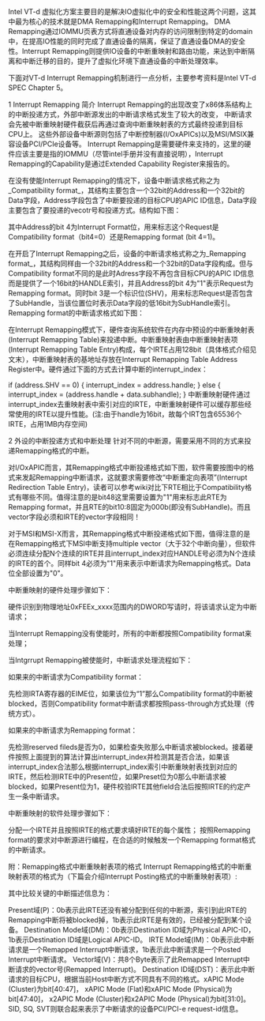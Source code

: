 Intel VT-d 虚拟化方案主要目的是解决IO虚拟化中的安全和性能这两个问题，这其中最为核心的技术就是DMA Remapping和Interrupt Remapping。 DMA Remapping通过IOMMU页表方式将直通设备对内存的访问限制到特定的domain中，在提高IO性能的同时完成了直通设备的隔离，保证了直通设备DMA的安全性。Interrupt Remapping则提供IO设备的中断重映射和路由功能，来达到中断隔离和中断迁移的目的，提升了虚拟化环境下直通设备的中断处理效率。

下面对VT-d Interrupt Remapping机制进行一点分析，主要参考资料是Intel VT-d SPEC Chapter 5。

1 Interrupt Remapping 简介
Interrupt Remapping的出现改变了x86体系结构上的中断投递方式，外部中断源发出的中断请求格式发生了较大的改变， 中断请求会先被中断重映射硬件截获后再通过查询中断重映射表的方式最终投递到目标CPU上。 这些外部设备中断源则包括了中断控制器(I/OxAPICs)以及MSI/MSIX兼容设备PCI/PCIe设备等。 Interrupt Remapping是需要硬件来支持的，这里的硬件应该主要是指的IOMMU（尽管intel手册并没有直接说明），Interrupt Remapping的Capability是通过Extended Capability Register来报告的。

在没有使能Interrupt Remapping的情况下，设备中断请求格式称之为_Compatibility format_，其结构主要包含一个32bit的Address和一个32bit的Data字段，Address字段包含了中断要投递的目标CPU的APIC ID信息，Data字段主要包含了要投递的vecotr号和投递方式。结构如下图：



其中Address的bit 4为Interrupt Format位，用来标志这个Request是Compatibility format（bit4=0）还是Remapping format (bit 4=1)。

在开启了Interrupt Remapping之后，设备的中断请求格式称之为_Remapping format_，其结构同样由一个32bit的Address和一个32bit的Data字段构成。但与Compatibility format不同的是此时Adress字段不再包含目标CPU的APIC ID信息而是提供了一个16bit的HANDLE索引，并且Address的bit 4为"1"表示Request为Remapping format。同时bit 3是一个标识位(SHV)，用来标志Request是否包含了SubHandle，当该位置位时表示Data字段的低16bit为SubHandle索引。Remapping format的中断请求格式如下图：



在Interrupt Remapping模式下，硬件查询系统软件在内存中预设的中断重映射表(Interrupt Remapping Table)来投递中断。中断重映射表由中断重映射表项(Interrupt Remapping Table Entry)构成，每个IRTE占用128bit（具体格式介绍见文末），中断重映射表的基地址存放在Interrupt Remapping Table Address Register中。硬件通过下面的方式去计算中断的interrupt_index：

if (address.SHV == 0) {
    interrupt_index = address.handle;
} else {
    interrupt_index = (address.handle + data.subhandle);
}
中断重映射硬件通过interrupt_index去重映射表中索引对应的IRTE，中断重映射硬件可以缓存那些经常使用的IRTE以提升性能。(注:由于handle为16bit，故每个IRT包含65536个IRTE，占用1MB内存空间)

2 外设的中断投递方式和中断处理
针对不同的中断源，需要采用不同的方式来投递Remapping格式的中断。

对I/OxAPIC而言，其Remapping格式中断投递格式如下图，软件需要按图中的格式来发起Remapping中断请求，这就要求需要修改“中断重定向表项”(Interrupt Redirection Table Entry)，读者可以参考wiki对比下RTE相比于Compatibility格式有哪些不同。值得注意的是bit48这里需要设置为"1"用来标志此RTE为Remapping format，并且RTE的bit10:8固定为000b(即没有SubHandle)。而且vector字段必须和IRTE的vector字段相同！



对于MSI和MSI-X而言，其Remapping格式中断投递格式如下图，值得注意的是在Remapping格式下MSI中断支持multiple vector（大于32个中断向量），但软件必须连续分配N个连续的IRTE并且interrupt_index对应HANDLE号必须为N个连续的IRTE的首个。同样bit 4必须为"1"用来表示中断请求为Remapping格式。Data位全部设置为"0"。



中断重映射的硬件处理步骤如下：

硬件识别到物理地址0xFEEx_xxxx范围内的DWORD写请时，将该请求认定为中断请求；

当Interrupt Remapping没有使能时，所有的中断都按照Compatibility format来处理；

当Intgrrupt Remapping被使能时，中断请求处理流程如下：

如果来的中断请求为Compatibility format：

先检测IRTA寄存器的EIME位，如果该位为“1”那么Compatibility format的中断被blocked，否则Compatibility format中断请求都按照pass-through方式处理（传统方式）。

如果来的中断请求为Remapping format：

先检测reserved fileds是否为0，如果检查失败那么中断请求被blocked。接着硬件按照上面提到的算法计算出interrupt_index并检测其是否合法，如果该interrupt_index合法那么根据interrupt_index索引中断重映射表找到对应的IRTE，然后检测IRTE中的Present位，如果Preset位为0那么中断请求被blocked，如果Present位为1，硬件校验IRTE其他field合法后按照IRTE的约定产生一条中断请求。

中断重映射的软件处理步骤如下：

分配一个IRTE并且按照IRTE的格式要求填好IRTE的每个属性；
按照Remapping format的要求对中断源进行编程，在合适的时候触发一个Remapping format格式的中断请求。


附：Remapping格式中断重映射表项的格式
Interrupt Remapping格式的中断重映射表项的格式为（下篇会介绍Interrupt Posting格式的中断重映射表项）:



其中比较关键的中断描述信息为：

Present域(P)：0b表示此IRTE还没有被分配到任何的中断源，索引到此IRTE的Remapping中断将被blocked掉，1b表示此IRTE是有效的，已经被分配到某个设备。
Destination Mode域(DM)：0b表示Destination ID域为Physical APIC-ID，1b表示Destination ID域是Logical APIC-ID。
IRTE Mode域(IM)：0b表示此中断请求是一个Remapped Interrupt中断请求，1b表示此中断请求是一个Posted Interrupt中断请求。
Vector域(V)：共8个Byte表示了此Remapped Interrupt中断请求的vector号(Remapped Interrupt)。
Destination ID域(DST)：表示此中断请求的目标CPU，根据当前Host中断方式不同具有不同的格式。xAPIC Mode (Cluster)为bit[40:47]， xAPIC Mode (Flat)和xAPIC Mode (Physical)为bit[47:40]， x2APIC Mode (Cluster)和x2APIC Mode (Physical)为bit[31:0]。
SID, SQ, SVT则联合起来表示了中断请求的设备PCI/PCI-e request-id信息。